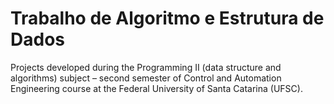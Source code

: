 # Trabalho de Algoritmo e Estrutura de Dados
Projects developed during the Programming II (data structure and algorithms) subject – second semester of Control and Automation Engineering course at the Federal University of Santa Catarina (UFSC).
 

